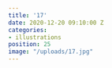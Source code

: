 ```yaml
---
title: '17'
date: 2020-12-20 09:10:00 Z
categories:
- illustrations
position: 25
image: "/uploads/17.jpg"
---
```


